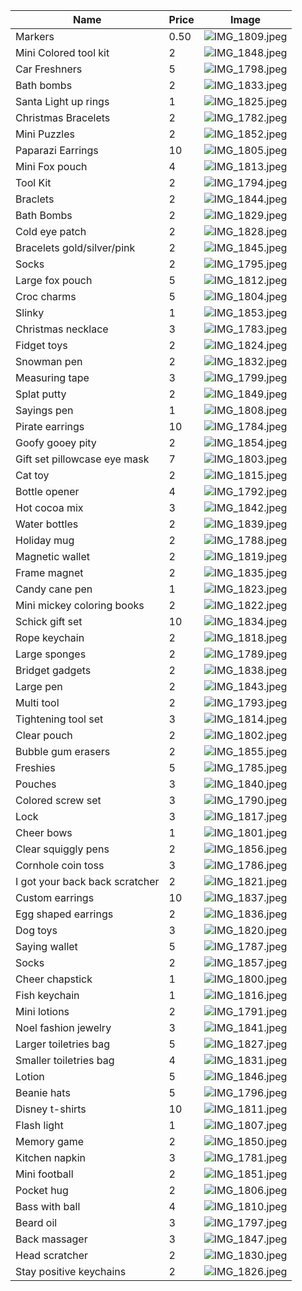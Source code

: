 | Name                           | Price | Image                                                                    |
|--------------------------------|-------|--------------------------------------------------------------------------|
| Markers                        | 0.50  | ![IMG_1809.jpeg](/Users/tosin.king/Desktop/santasworkshop/IMG_1809.jpeg) |
| Mini Colored tool kit          | 2     | ![IMG_1848.jpeg](/Users/tosin.king/Desktop/santasworkshop/IMG_1848.jpeg) |
| Car Freshners                  | 5     | ![IMG_1798.jpeg](/Users/tosin.king/Desktop/santasworkshop/IMG_1798.jpeg) |
| Bath bombs                     | 2     | ![IMG_1833.jpeg](/Users/tosin.king/Desktop/santasworkshop/IMG_1833.jpeg) |
| Santa Light up rings           | 1     | ![IMG_1825.jpeg](/Users/tosin.king/Desktop/santasworkshop/IMG_1825.jpeg) |
| Christmas Bracelets            | 2     | ![IMG_1782.jpeg](/Users/tosin.king/Desktop/santasworkshop/IMG_1782.jpeg) |
| Mini Puzzles                   | 2     | ![IMG_1852.jpeg](/Users/tosin.king/Desktop/santasworkshop/IMG_1852.jpeg) |
| Paparazi Earrings              | 10    | ![IMG_1805.jpeg](/Users/tosin.king/Desktop/santasworkshop/IMG_1805.jpeg) |
| Mini Fox pouch                 | 4     | ![IMG_1813.jpeg](/Users/tosin.king/Desktop/santasworkshop/IMG_1813.jpeg) |
| Tool Kit                       | 2     | ![IMG_1794.jpeg](/Users/tosin.king/Desktop/santasworkshop/IMG_1794.jpeg) |
| Braclets                       | 2     | ![IMG_1844.jpeg](/Users/tosin.king/Desktop/santasworkshop/IMG_1844.jpeg) |
| Bath Bombs                     | 2     | ![IMG_1829.jpeg](/Users/tosin.king/Desktop/santasworkshop/IMG_1829.jpeg) |
| Cold eye patch                 | 2     | ![IMG_1828.jpeg](/Users/tosin.king/Desktop/santasworkshop/IMG_1828.jpeg) |
| Bracelets gold/silver/pink     | 2     | ![IMG_1845.jpeg](/Users/tosin.king/Desktop/santasworkshop/IMG_1845.jpeg) |
| Socks                          | 2     | ![IMG_1795.jpeg](/Users/tosin.king/Desktop/santasworkshop/IMG_1795.jpeg) |
| Large fox pouch                | 5     | ![IMG_1812.jpeg](/Users/tosin.king/Desktop/santasworkshop/IMG_1812.jpeg) |
| Croc charms                    | 5     | ![IMG_1804.jpeg](/Users/tosin.king/Desktop/santasworkshop/IMG_1804.jpeg) |
| Slinky                         | 1     | ![IMG_1853.jpeg](/Users/tosin.king/Desktop/santasworkshop/IMG_1853.jpeg) |
| Christmas necklace             | 3     | ![IMG_1783.jpeg](/Users/tosin.king/Desktop/santasworkshop/IMG_1783.jpeg) |
| Fidget toys                    | 2     | ![IMG_1824.jpeg](/Users/tosin.king/Desktop/santasworkshop/IMG_1824.jpeg) |
| Snowman pen                    | 2     | ![IMG_1832.jpeg](/Users/tosin.king/Desktop/santasworkshop/IMG_1832.jpeg) |
| Measuring tape                 | 3     | ![IMG_1799.jpeg](/Users/tosin.king/Desktop/santasworkshop/IMG_1799.jpeg) |
| Splat putty                    | 2     | ![IMG_1849.jpeg](/Users/tosin.king/Desktop/santasworkshop/IMG_1849.jpeg) |
| Sayings pen                    | 1     | ![IMG_1808.jpeg](/Users/tosin.king/Desktop/santasworkshop/IMG_1808.jpeg) |
| Pirate earrings                | 10    | ![IMG_1784.jpeg](/Users/tosin.king/Desktop/santasworkshop/IMG_1784.jpeg) |
| Goofy gooey pity               | 2     | ![IMG_1854.jpeg](/Users/tosin.king/Desktop/santasworkshop/IMG_1854.jpeg) |
| Gift set pillowcase eye mask   | 7     | ![IMG_1803.jpeg](/Users/tosin.king/Desktop/santasworkshop/IMG_1803.jpeg) |
| Cat toy                        | 2     | ![IMG_1815.jpeg](/Users/tosin.king/Desktop/santasworkshop/IMG_1815.jpeg) |
| Bottle opener                  | 4     | ![IMG_1792.jpeg](/Users/tosin.king/Desktop/santasworkshop/IMG_1792.jpeg) |
| Hot cocoa mix                  | 3     | ![IMG_1842.jpeg](/Users/tosin.king/Desktop/santasworkshop/IMG_1842.jpeg) |
| Water bottles                  | 2     | ![IMG_1839.jpeg](/Users/tosin.king/Desktop/santasworkshop/IMG_1839.jpeg) |
| Holiday mug                    | 2     | ![IMG_1788.jpeg](/Users/tosin.king/Desktop/santasworkshop/IMG_1788.jpeg) |
| Magnetic wallet                | 2     | ![IMG_1819.jpeg](/Users/tosin.king/Desktop/santasworkshop/IMG_1819.jpeg) |
| Frame magnet                   | 2     | ![IMG_1835.jpeg](/Users/tosin.king/Desktop/santasworkshop/IMG_1835.jpeg) |
| Candy cane pen                 | 1     | ![IMG_1823.jpeg](/Users/tosin.king/Desktop/santasworkshop/IMG_1823.jpeg) |
| Mini mickey coloring books     | 2     | ![IMG_1822.jpeg](/Users/tosin.king/Desktop/santasworkshop/IMG_1822.jpeg) |
| Schick gift set                | 10    | ![IMG_1834.jpeg](/Users/tosin.king/Desktop/santasworkshop/IMG_1834.jpeg) |
| Rope keychain                  | 2     | ![IMG_1818.jpeg](/Users/tosin.king/Desktop/santasworkshop/IMG_1818.jpeg) |
| Large sponges                  | 2     | ![IMG_1789.jpeg](/Users/tosin.king/Desktop/santasworkshop/IMG_1789.jpeg) |
| Bridget gadgets                | 2     | ![IMG_1838.jpeg](/Users/tosin.king/Desktop/santasworkshop/IMG_1838.jpeg) |
| Large pen                      | 2     | ![IMG_1843.jpeg](/Users/tosin.king/Desktop/santasworkshop/IMG_1843.jpeg) |
| Multi tool                     | 2     | ![IMG_1793.jpeg](/Users/tosin.king/Desktop/santasworkshop/IMG_1793.jpeg) |
| Tightening tool set            | 3     | ![IMG_1814.jpeg](/Users/tosin.king/Desktop/santasworkshop/IMG_1814.jpeg) |
| Clear pouch                    | 2     | ![IMG_1802.jpeg](/Users/tosin.king/Desktop/santasworkshop/IMG_1802.jpeg) |
| Bubble gum erasers             | 2     | ![IMG_1855.jpeg](/Users/tosin.king/Desktop/santasworkshop/IMG_1855.jpeg) |
| Freshies                       | 5     | ![IMG_1785.jpeg](/Users/tosin.king/Desktop/santasworkshop/IMG_1785.jpeg) |
| Pouches                        | 3     | ![IMG_1840.jpeg](/Users/tosin.king/Desktop/santasworkshop/IMG_1840.jpeg) |
| Colored screw set              | 3     | ![IMG_1790.jpeg](/Users/tosin.king/Desktop/santasworkshop/IMG_1790.jpeg) |
| Lock                           | 3     | ![IMG_1817.jpeg](/Users/tosin.king/Desktop/santasworkshop/IMG_1817.jpeg) |
| Cheer bows                     | 1     | ![IMG_1801.jpeg](/Users/tosin.king/Desktop/santasworkshop/IMG_1801.jpeg) |
| Clear squiggly pens            | 2     | ![IMG_1856.jpeg](/Users/tosin.king/Desktop/santasworkshop/IMG_1856.jpeg) |
| Cornhole coin toss             | 3     | ![IMG_1786.jpeg](/Users/tosin.king/Desktop/santasworkshop/IMG_1786.jpeg) |
| I got your back back scratcher | 2     | ![IMG_1821.jpeg](/Users/tosin.king/Desktop/santasworkshop/IMG_1821.jpeg) |
| Custom earrings                | 10    | ![IMG_1837.jpeg](/Users/tosin.king/Desktop/santasworkshop/IMG_1837.jpeg) |
| Egg shaped earrings            | 2     | ![IMG_1836.jpeg](/Users/tosin.king/Desktop/santasworkshop/IMG_1836.jpeg) |
| Dog toys                       | 3     | ![IMG_1820.jpeg](/Users/tosin.king/Desktop/santasworkshop/IMG_1820.jpeg) |
| Saying wallet                  | 5     | ![IMG_1787.jpeg](/Users/tosin.king/Desktop/santasworkshop/IMG_1787.jpeg) |
| Socks                          | 2     | ![IMG_1857.jpeg](/Users/tosin.king/Desktop/santasworkshop/IMG_1857.jpeg) |
| Cheer chapstick                | 1     | ![IMG_1800.jpeg](/Users/tosin.king/Desktop/santasworkshop/IMG_1800.jpeg) |
| Fish keychain                  | 1     | ![IMG_1816.jpeg](/Users/tosin.king/Desktop/santasworkshop/IMG_1816.jpeg) |
| Mini lotions                   | 2     | ![IMG_1791.jpeg](/Users/tosin.king/Desktop/santasworkshop/IMG_1791.jpeg) |
| Noel fashion jewelry           | 3     | ![IMG_1841.jpeg](/Users/tosin.king/Desktop/santasworkshop/IMG_1841.jpeg) |
| Larger toiletries bag          | 5     | ![IMG_1827.jpeg](/Users/tosin.king/Desktop/santasworkshop/IMG_1827.jpeg) |
| Smaller toiletries bag         | 4     | ![IMG_1831.jpeg](/Users/tosin.king/Desktop/santasworkshop/IMG_1831.jpeg) |
| Lotion                         | 5     | ![IMG_1846.jpeg](/Users/tosin.king/Desktop/santasworkshop/IMG_1846.jpeg) |
| Beanie hats                    | 5     | ![IMG_1796.jpeg](/Users/tosin.king/Desktop/santasworkshop/IMG_1796.jpeg) |
| Disney t-shirts                | 10    | ![IMG_1811.jpeg](/Users/tosin.king/Desktop/santasworkshop/IMG_1811.jpeg) |
| Flash light                    | 1     | ![IMG_1807.jpeg](/Users/tosin.king/Desktop/santasworkshop/IMG_1807.jpeg) |
| Memory game                    | 2     | ![IMG_1850.jpeg](/Users/tosin.king/Desktop/santasworkshop/IMG_1850.jpeg) |
| Kitchen napkin                 | 3     | ![IMG_1781.jpeg](/Users/tosin.king/Desktop/santasworkshop/IMG_1781.jpeg) |
| Mini football                  | 2     | ![IMG_1851.jpeg](/Users/tosin.king/Desktop/santasworkshop/IMG_1851.jpeg) |
| Pocket hug                     | 2     | ![IMG_1806.jpeg](/Users/tosin.king/Desktop/santasworkshop/IMG_1806.jpeg) |
| Bass with ball                 | 4     | ![IMG_1810.jpeg](/Users/tosin.king/Desktop/santasworkshop/IMG_1810.jpeg) |
| Beard oil                      | 3     | ![IMG_1797.jpeg](/Users/tosin.king/Desktop/santasworkshop/IMG_1797.jpeg) |
| Back massager                  | 3     | ![IMG_1847.jpeg](/Users/tosin.king/Desktop/santasworkshop/IMG_1847.jpeg) |
| Head scratcher                 | 2     | ![IMG_1830.jpeg](/Users/tosin.king/Desktop/santasworkshop/IMG_1830.jpeg) |
| Stay positive keychains        | 2     | ![IMG_1826.jpeg](/Users/tosin.king/Desktop/santasworkshop/IMG_1826.jpeg) |
